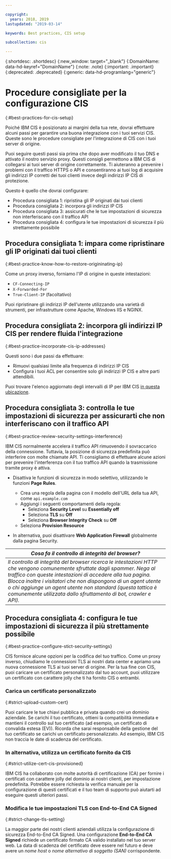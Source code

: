 ```yaml
---

copyright:
  years: 2018, 2019
lastupdated: "2019-03-14"

keywords: Best practices, CIS setup

subcollection: cis

---
```


{:shortdesc: .shortdesc}
{:new_window: target="_blank"}
{:DomainName: data-hd-keyref="DomainName"}
{:note: .note}
{:important: .important}
{:deprecated: .deprecated}
{:generic: data-hd-programlang="generic"}

# Procedure consigliate per la configurazione CIS
{:#best-practices-for-cis-setup}

Poiché IBM CIS è posizionato ai margini della tua rete, dovrai effettuare alcuni passi per garantire una buona integrazione con i tuoi servizi CIS. Queste sono le procedure consigliate per l'integrazione di CIS con i tuoi server di origine. 

Puoi seguire questi passi sia prima che dopo aver modificato il tuo DNS e attivato il nostro servizio proxy. Questi consigli permettono a IBM CIS di collegarsi ai tuoi server di origine correttamente. Ti aiuteranno a prevenire i problemi con il traffico HTTPS o API e consentiranno ai tuoi log di acquisire gli indirizzi IP corretti dei tuoi clienti invece degli indirizzi IP CIS di protezione.

Questo è quello che dovrai configurare:

 * Procedura consigliata 1: ripristina gli IP originati dai tuoi clienti
 * Procedura consigliata 2: incorpora gli indirizzi IP CIS
 * Procedura consigliata 3: assicurati che le tue impostazioni di sicurezza non interferiscano con il traffico API
 * Procedura consigliata 4: configura le tue impostazioni di sicurezza il più strettamente possibile
 
## Procedura consigliata 1: impara come ripristinare gli IP originati dai tuoi clienti
{:#best-practice-know-how-to-restore-origininating-ip}

Come un proxy inverso, forniamo l'IP di origine in queste intestazioni:

  * `CF-Connecting-IP`
  * `X-Forwarded-For`
  * `True-Client-IP` (facoltativo)

Puoi ripristinare gli indirizzi IP dell'utente utilizzando una varietà di strumenti, per infrastrutture come Apache, Windows IIS e NGINX.

## Procedura consigliata 2: incorpora gli indirizzi IP CIS per rendere fluida l'integrazione
{:#best-practice-incorporate-cis-ip-addresses}

Questi sono i due passi da effettuare:

  * Rimuovi qualsiasi limite alla frequenza di indirizzi IP CIS
  * Configura i tuoi ACL per consentire solo gli indirizzi IP CIS e altre parti attendibili.

Puoi trovare l'elenco aggiornato degli intervalli di IP per IBM CIS [in questa ubicazione](/docs/infrastructure/cis?topic=cis-ibm-cloud-cis-whitelisted-ip-addresses).

## Procedura consigliata 3: controlla le tue impostazioni di sicurezza per assicurarti che non interferiscano con il traffico API
{:#best-practice-review-security-settings-interference}

IBM CIS normalmente accelera il traffico API rimuovendo il sovraccarico della connessione. Tuttavia, la posizione di sicurezza predefinita può interferire con molte chiamate API. Ti consigliamo di effettuare alcune azioni per prevenire l'interferenza con il tuo traffico API quando la trasmissione tramite proxy è attiva.

 * Disattiva le funzioni di sicurezza in modo selettivo, utilizzando le funzioni **Page Rules**.
   * Crea una regola della pagina con il modello dell'URL della tua API, come `api.example.com`
   * Aggiungi i seguenti comportamenti della regola:
     * Seleziona **Security Level** su **Essentially off**
     * Seleziona **TLS** su **Off**
     * Seleziona **Browser Integrity Check** su **Off**
   * Seleziona **Provision Resource**

 * In alternativa, puoi disattivare **Web Application Firewall** globalmente dalla pagina Security.

| *Cosa fa il controllo di integrità del browser?* | 
|------------------------------------------------|
| *Il controllo di integrità del browser ricerca le intestazioni HTTP che vengono comunemente sfruttate dagli spammer. Nega al traffico con queste intestazioni di accedere alla tua pagina. Blocca inoltre i visitatori che non dispongono di un agent utente o chi aggiunge un agent utente non standard (questa tattica è comunemente utilizzata dallo sfruttamento di bot, crawler e API).* |

## Procedura consigliata 4: configura le tue impostazioni di sicurezza il più strettamente possibile
{:#best-practice-configure-stict-security-settings}

CIS fornisce alcune opzioni per la codifica del tuo traffico. Come un proxy inverso, chiudiamo le connessioni TLS ai nostri data center e apriamo una nuova connessione TLS ai tuoi server di origine. Per la tua fine con CIS, puoi caricare un certificato personalizzato dal tuo account, puoi utilizzare un certificato con carattere jolly che ti ha fornito CIS o entrambi.

### Carica un certificato personalizzato
{:#strict-upload-custom-cert}
 
Puoi caricare le tue chiavi pubblica e privata quando crei un dominio aziendale. Se carichi il tuo certificato, ottieni la compatibilità immediata e mantieni il controllo sul tuo certificato (ad esempio, un certificato di convalida estesa (EV)). Ricorda che sarai responsabile della gestione del tuo certificato se carichi un certificato personalizzato. Ad esempio, IBM CIS non traccia le date di scadenza del certificato. 
 
### In alternativa, utilizza un certificato fornito da CIS
{:#strict-utilize-cert-cis-provisioned}
 
IBM CIS ha collaborato con molte autorità di certificazione (CA) per fornire i certificati con carattere jolly del dominio ai nostri clienti, per impostazione predefinita. Potrebbe essere richiesta la verifica manuale per la configurazione di questi certificati e il tuo team di supporto può aiutarti ad eseguire questi ulteriori passi.
 
### Modifica le tue impostazioni TLS con **End-to-End CA Signed**
{:#strict-change-tls-setting}
 
La maggior parte dei nostri clienti aziendali utilizza la configurazione di sicurezza End-to-End CA Signed. Una configurazione **End-to-End CA Signed** richiede un certificato firmato CA valido installato nel tuo server web. La data di scadenza del certificato deve essere nel futuro e deve avere un *nome host* o *nome alternativo di soggetto (SAN)* corrispondente.

